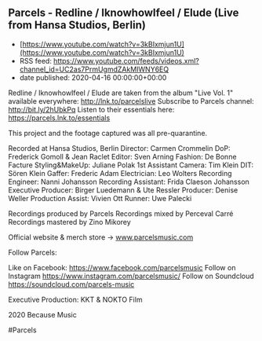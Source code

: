 ## Parcels - Redline / IknowhowIfeel / Elude (Live from Hansa Studios, Berlin)
 - [https://www.youtube.com/watch?v=3kBIxmjun1U](https://www.youtube.com/watch?v=3kBIxmjun1U)
 - RSS feed: https://www.youtube.com/feeds/videos.xml?channel_id=UC2as7PrmUgmdZAkMIWNY6EQ
 - date published: 2020-04-16 00:00:00+00:00

Redline / IknowhowIfeel / Elude are taken from the album "Live Vol. 1" available everywhere: http://lnk.to/parcelslive 
Subscribe to Parcels channel: http://bit.ly/2hUbkPq
Listen to their essentials here: https://parcels.lnk.to/essentials

This project and the footage captured was all pre-quarantine.

Recorded at Hansa Studios, Berlin
Director: Carmen Crommelin
DoP: Frederick Gomoll & Jean Raclet
Editor: Sven Arning
Fashion: De Bonne Facture
Styling&MakeUp: Juliane Polak
1st Assistant Camera: Tim Klein
DIT: Sören Klein
Gaffer: Frederic Adam
Electrician: Leo Wolters
Recording Engineer: Nanni Johansson
Recording Assistant: Frida Claeson Johansson
Executive Producer: Birger Luedemann & Ute Ressler
Producer: Denise Weller
Production Assist: Vivien Ott
Runner: Uwe Palecki

Recordings produced by Parcels
Recordings mixed by Perceval Carré 
Recordings mastered by Zino Mikorey

Official website & merch store  → www.parcelsmusic.com
 
Follow Parcels:

Like on Facebook: https://www.facebook.com/parcelsmusic
Follow on Instagram https://www.instagram.com/parcelsmusic/
Follow on Soundcloud https://soundcloud.com/parcels-music

Executive Production: KKT & NOKTO Film

2020 Because Music

#Parcels

